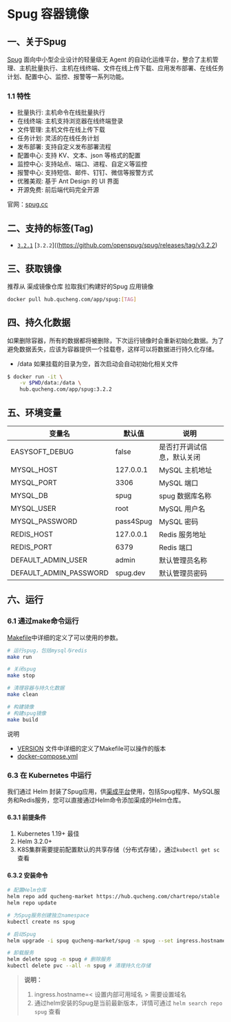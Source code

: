 # Spug 容器镜像

## 一、关于Spug

[Spug](https://spug.cc/) 面向中小型企业设计的轻量级无 Agent 的自动化运维平台，整合了主机管理、主机批量执行、主机在线终端、文件在线上传下载、应用发布部署、在线任务计划、配置中心、监控、报警等一系列功能。

### 1.1 特性

- 批量执行: 主机命令在线批量执行
- 在线终端: 主机支持浏览器在线终端登录
- 文件管理: 主机文件在线上传下载
- 任务计划: 灵活的在线任务计划
- 发布部署: 支持自定义发布部署流程
- 配置中心: 支持 KV、文本、json 等格式的配置
- 监控中心: 支持站点、端口、进程、自定义等监控
- 报警中心: 支持短信、邮件、钉钉、微信等报警方式
- 优雅美观: 基于 Ant Design 的 UI 界面
- 开源免费: 前后端代码完全开源

官网：[spug.cc](https://spug.cc/)

## 二、支持的标签(Tag)

- [`3.2.1`](https://github.com/openspug/spug/releases/tag/v3.2.1) [`3.2.2`]((https://github.com/openspug/spug/releases/tag/v3.2.2)

## 三、获取镜像

推荐从 渠成镜像仓库 拉取我们构建好的Spug 应用镜像

```bash
docker pull hub.qucheng.com/app/spug:[TAG]
```

## 四、持久化数据

如果删除容器，所有的数据都将被删除，下次运行镜像时会重新初始化数据。为了避免数据丢失，应该为容器提供一个挂载卷，这样可以将数据进行持久化存储。

- /data
如果挂载的目录为空，首次启动会自动初始化相关文件

```bash
$ docker run -it \
    -v $PWD/data:/data \
    hub.qucheng.com/app/spug:3.2.2
```

## 五、环境变量

| 变量名           | 默认值        | 说明                             |
| ---------------- | ------------- | -------------------------------- |
| EASYSOFT_DEBUG   | false         | 是否打开调试信息，默认关闭       |
| MYSQL_HOST       | 127.0.0.1     | MySQL 主机地址                   |
| MYSQL_PORT       | 3306          | MySQL 端口                       |
| MYSQL_DB         | spug          | spug 数据库名称                 |
| MYSQL_USER       | root          | MySQL 用户名                      |
| MYSQL_PASSWORD   | pass4Spug     | MySQL 密码                        |
| REDIS_HOST       | 127.0.0.1     | Redis 服务地址 |
| REDIS_PORT       | 6379          | Redis 端口 |
| DEFAULT_ADMIN_USER| admin        | 默认管理员名称             |
| DEFAULT_ADMIN_PASSWORD | spug.dev | 默认管理员密码 |

## 六、运行

### 6.1 通过make命令运行

[Makefile](./Makefile)中详细的定义了可以使用的参数。

```bash
# 运行spug，包括mysql与redis
make run

# 关闭spug
make stop

# 清理容器与持久化数据
make clean

# 构建镜像
# 构建spug镜像
make build

```

说明

- [VERSION](./VERSION) 文件中详细的定义了Makefile可以操作的版本
- [docker-compose.yml](./docker-compose.yml)

### 6.3 在 Kubernetes 中运行

我们通过 Helm 封装了Spug应用，供[渠成平台](https://www.qucheng.com)使用，包括Spug程序、MySQL服务和Redis服务，您可以直接通过Helm命令添加渠成的Helm仓库。

#### 6.3.1 前提条件

1. Kubernetes 1.19+ 最佳
2. Helm 3.2.0+
3. K8S集群需要提前配置默认的共享存储（分布式存储），通过`kubectl get sc` 查看

#### 6.3.2 安装命令

```bash
# 配置Helm仓库
helm repo add qucheng-market https://hub.qucheng.com/chartrepo/stable
helm repo update

# 为Spug服务创建独立namespace
kubectl create ns spug

# 启动Spug
helm upgrade -i spug qucheng-market/spug -n spug --set ingress.hostname=spug.local --set image.pullPolicy=Always

# 卸载服务
helm delete spug -n spug # 删除服务
kubectl delete pvc --all -n spug # 清理持久化存储
```

> **说明：**
>
> 1. ingress.hostname=< 设置内部可用域名 > 需要设置域名
> 2. 通过helm安装的Spug是当前最新版本，详情可通过 `helm search repo spug` 查看

